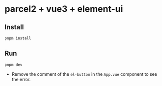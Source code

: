 # parcel2 + vue3 + element-ui

## Install
```bash
pnpm install
```

## Run
```bash
pnpm dev
```

- Remove the comment of the `el-button` in the `App.vue` component to see the error.
